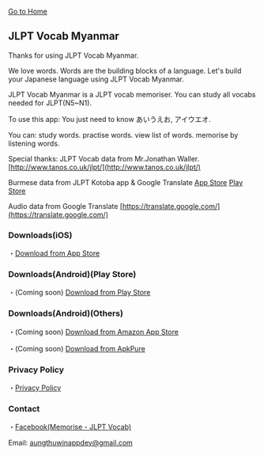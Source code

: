 [Go to Home](https://atwappdev.github.io) 

## JLPT Vocab Myanmar
Thanks for using JLPT Vocab Myanmar.

We love words.
Words are the building blocks of a language.
Let's build your Japanese language using JLPT Vocab Myanmar.

JLPT Vocab Myanmar is a JLPT vocab memoriser.
You can study all vocabs needed for JLPT(N5~N1).

To use this app:
You just need to know
あいうえお, アイウエオ.

You can:
study words.
practise words.
view list of words.
memorise by listening words.

Special thanks:
JLPT Vocab data from Mr.Jonathan Waller.
[http://www.tanos.co.uk/jlpt/](http://www.tanos.co.uk/jlpt/)

Burmese data from JLPT Kotoba app & Google Translate
[App Store](https://apps.apple.com/app/id1481714466)
[Play Store](https://play.google.com/store/apps/details?id=edu.thuthuthura.jlpt_kotoba)

Audio data from Google Translate
[https://translate.google.com/](https://translate.google.com/)

### Downloads(iOS)
・[Download from App Store](https://apps.apple.com/app/id1611173052)

### Downloads(Android)(Play Store)
・(Coming soon)  [Download from Play Store](https://play.google.com/store/apps/details?id=com.atwappdev.jlptvocabmm)

### Downloads(Android)(Others)
・(Coming soon)  [Download from Amazon App Store](https://www.amazon.com/gp/product/B0B54PFN7V)


・(Coming soon)  [Download from ApkPure](https://apkpure.com/jlpt-vocab-mm/com.atwappdev.jlptvocabmm)

### Privacy Policy
・[Privacy Policy](https://atwappdev.github.io/jlpt_vocab_mm_privacy_policy)

### Contact
・[Facebook(Memorise - JLPT Vocab)](https://www.facebook.com/memoriseJlptVocab)

Email: aungthuwinappdev@gmail.com 
